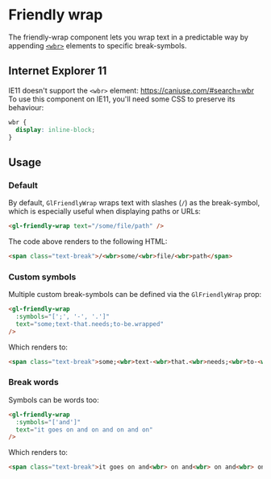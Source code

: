 # Friendly wrap

<!-- STORY -->

The friendly-wrap component lets you wrap text in a predictable way by appending [`<wbr>`] elements to specific break-symbols.

[`<wbr>`]: https://developer.mozilla.org/en-US/docs/Web/HTML/Element/wbr

## Internet Explorer 11

IE11 doesn't support the `<wbr>` element: https://caniuse.com/#search=wbr
To use this component on IE11, you'll need some CSS to preserve its behaviour:

```css
wbr {
  display: inline-block;
}
```


## Usage


### Default

By default, `GlFriendlyWrap` wraps text with slashes (`/`) as the break-symbol, which is especially useful when displaying paths or URLs:

```html
<gl-friendly-wrap text="/some/file/path" />
```

The code above renders to the following HTML:

```html
<span class="text-break">/<wbr>some/<wbr>file/<wbr>path</span>
```

### Custom symbols

Multiple custom break-symbols can be defined via the `GlFriendlyWrap` prop:

```html
<gl-friendly-wrap
  :symbols="[';', '-', '.']"
  text="some;text-that.needs;to-be.wrapped"
/>
```

Which renders to:

```html
<span class="text-break">some;<wbr>text-<wbr>that.<wbr>needs;<wbr>to-<wbr>be.<wbr>wrapped</span>
```

### Break words

Symbols can be words too:

```html
<gl-friendly-wrap
  :symbols="['and']"
  text="it goes on and on and on and on"
/>
```

Which renders to:

```html
<span class="text-break">it goes on and<wbr> on and<wbr> on and<wbr> on</span>
```
